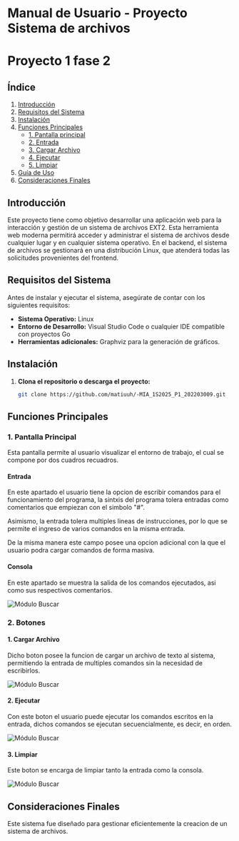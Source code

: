 # Manual de Usuario - Proyecto Sistema de archivos
# Proyecto 1 fase 2

## Índice
1. [Introducción](#introducción)
2. [Requisitos del Sistema](#requisitos-del-sistema)
3. [Instalación](#instalación)
4. [Funciones Principales](#funciones-principales)
    - [1. Pantalla principal](#1-Pantalla-principal)
    - [2. Entrada](#2-Entrada)
    - [3. Cargar Archivo](#3-gestión-de-solicitudes-de-amistad)
    - [4. Ejecutar](#4-Ejecutar)
    - [5. Limpiar](#5-Limpiar)
5. [Guía de Uso](#guía-de-uso)
6. [Consideraciones Finales](#consideraciones-finales)

## Introducción

Este proyecto tiene como objetivo desarrollar una aplicación web para la interacción y gestión de un sistema de archivos EXT2. Esta herramienta web moderna permitirá acceder y administrar el sistema de archivos desde cualquier lugar y en cualquier sistema operativo. En el backend, el sistema de archivos se gestionará en una distribución Linux, que atenderá todas las solicitudes provenientes del frontend.

## Requisitos del Sistema

Antes de instalar y ejecutar el sistema, asegúrate de contar con los siguientes requisitos:

- **Sistema Operativo:** Linux
- **Entorno de Desarrollo:** Visual Studio Code o cualquier IDE compatible con proyectos Go
- **Herramientas adicionales:** Graphviz para la generación de gráficos.

## Instalación

1. **Clona el repositorio o descarga el proyecto:**
   ```bash
   git clone https://github.com/matiuuh/-MIA_1S2025_P1_202203009.git


## Funciones Principales

### 1. Pantalla Principal

Esta pantalla permite al usuario visualizar el entorno de trabajo, el cual se compone por dos cuadros recuadros.

#### Entrada
En este apartado el usuario tiene la opcion de escribir comandos para el funcionamiento del programa, la sintxis del programa tolera entradas como comentarios que empiezan con el simbolo "#".

Asimismo, la entrada tolera multiples lineas de instrucciones, por lo que se permite el ingreso de varios comandos en la misma entrada.

De la misma manera este campo posee una opcion adicional con la que el usuario podra cargar comandos de forma masiva.

#### Consola
En este apartado se muestra la salida de los comandos ejecutados, asi como sus respectivos comentarios.

![Módulo Buscar](Anexos/Frontend.png)

### 2. Botones

#### 1. Cargar Archivo

Dicho boton posee la funcion de cargar un archivo de texto al sistema, permitiendo la entrada de multiples comandos sin la necesidad de escribirlos.

![Módulo Buscar](Anexos/CargarArchivo.png)

#### 2. Ejecutar

Con este boton el usuario puede ejecutar los comandos escritos en la entrada, dichos comandos se ejecutan secuencialmente, es decir, en orden.

![Módulo Buscar](Anexos/Ejecutar.png)

#### 3. Limpiar

Este boton se encarga de limpiar tanto la entrada como la consola.

![Módulo Buscar](Anexos/Limpiar.png)

## Consideraciones Finales

Este sistema fue diseñado para gestionar eficientemente la creacion de un sistema de archivos.